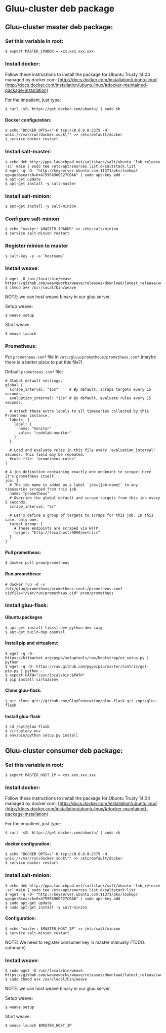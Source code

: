 # Gluu-cluster deb package

## Gluu-cluster master deb package:

### Set this variable in root:

```
$ export MASTER_IPADDR = xxx.xxx.xxx.xxx
```

### Install docker:

Follow these instructions to install the package for Ubuntu Trusty 14.04 managed by docker.com:
[http://docs.docker.com/installation/ubuntulinux](http://docs.docker.com/installation/ubuntulinux/#docker-maintained-package-installation)

For the impatient, just type:

```
$ curl -sSL https://get.docker.com/ubuntu/ | sudo sh
```

#### Docker configuration:

```
$ echo "DOCKER_OPTS=\"-H tcp://0.0.0.0:2375 -H unix:///var/run/docker.sock\"" >> /etc/default/docker
$ service docker restart
```

### Install salt-master:

```
$ echo deb http://ppa.launchpad.net/saltstack/salt/ubuntu `lsb_release -sc` main | sudo tee /etc/apt/sources.list.d/saltstack.list
$ wget -q -O- "http://keyserver.ubuntu.com:11371/pks/lookup?op=get&search=0x4759FA960E27C0A6" | sudo apt-key add -
$ apt-get update
$ apt-get install -y salt-master
```

### Install salt-minion:

```
$ apt-get install -y salt-minion
```

### Configure salt-minion

```
$ echo "master: $MASTER_IPADDR" >> /etc/salt/minion
$ service salt-minion restart
```

### Register minion to master

```
$ salt-key -y -a `hostname`
```

### Install weave:

```
$ wget -O /usr/local/bin/weave https://github.com/weaveworks/weave/releases/download/latest_release/weave
$ chmod a+x /usr/local/bin/weave
```

NOTE: we can host weave binary in our gluu server.

Setup weave:

```
$ weave setup
```

Start weave

```
$ weave launch
```

### Prometheus:

Put `prometheus.conf` file in `/etc/gluu/prometheus/prometheus.conf`
(maybe there is a better place to put this file?).

Default `prometheus.conf` file:

```
# Global default settings.
global {
  scrape_interval: "15s"     # By default, scrape targets every 15 seconds.
  evaluation_interval: "15s" # By default, evaluate rules every 15 seconds.

  # Attach these extra labels to all timeseries collected by this Prometheus instance.
  labels: {
    label: {
      name: "monitor"
      value: "codelab-monitor"
    }
  }

  # Load and evaluate rules in this file every 'evaluation_interval' seconds. This field may be repeated.
  #rule_file: "prometheus.rules"
}

# A job definition containing exactly one endpoint to scrape: Here it's prometheus itself.
job: {
  # The job name is added as a label `job={job-name}` to any timeseries scraped from this job.
  name: "prometheus"
  # Override the global default and scrape targets from this job every 5 seconds.
  scrape_interval: "5s"

  # Let's define a group of targets to scrape for this job. In this case, only one.
  target_group: {
    # These endpoints are scraped via HTTP.
    target: "http://localhost:9090/metrics"
  }
}
```

#### Pull prometheus:

```
$ docker pull prom/prometheus
```

#### Run prometheus:

```
# docker run -d -v /etc/gluu/prometheus/prometheus.conf:/prometheus.conf --cidfile="/var/run/prometheus.cid" prom/prometheus
```

### Install gluu-flask:

#### Ubuntu packages

```
$ apt-get install libssl-dev python-dev swig
$ apt-get build-dep openssl
```

#### Install pip and virtualenv:

```
$ wget -q -O- https://bitbucket.org/pypa/setuptools/raw/bootstrap/ez_setup.py | python -
$ wget -q -O- https://raw.github.com/pypa/pip/master/contrib/get-pip.py | python -
$ export PATH="/usr/local/bin:$PATH"
$ pip install virtualenv
```

#### Clone gluu-flask:

```
$ git clone git://github.com/GluuFederation/gluu-flask.git /opt/gluu-flask
```

#### Install gluu-flask

```
$ cd /opt/gluu-flask
$ virtualenv env
$ env/bin/python setup.py install
```

## Gluu-cluster consumer deb package:

### Set this variable in root:

```
$ export MASTER_HOST_IP = xxx.xxx.xxx.xxx
```

### Install docker:

Follow these instructions to install the package for Ubuntu Trusty 14.04 managed by docker.com:
[http://docs.docker.com/installation/ubuntulinux](http://docs.docker.com/installation/ubuntulinux/#docker-maintained-package-installation)

For the impatient, just type:

```
$ curl -sSL https://get.docker.com/ubuntu/ | sudo sh
```

#### docker configuration:

```
$ echo "DOCKER_OPTS=\"-H tcp://0.0.0.0:2375 -H unix:///var/run/docker.sock\"" >> /etc/default/docker
$ service docker restart
```

### Install salt-minion:

```
$ echo deb http://ppa.launchpad.net/saltstack/salt/ubuntu `lsb_release -sc` main | sudo tee /etc/apt/sources.list.d/saltstack.list
$ wget -q -O- "http://keyserver.ubuntu.com:11371/pks/lookup?op=get&search=0x4759FA960E27C0A6" | sudo apt-key add -
$ sudo apt-get update
$ sudo apt-get install -y salt-minion
```

#### Configuration:

```
$ echo "master: $MASTER_HOST_IP" >> /etc/salt/minion
$ service salt-minion restart
```
NOTE: We need to register consumer key in master manually (TODO: automate)

### Install weave:

```
$ sudo wget -O /usr/local/bin/weave https://github.com/weaveworks/weave/releases/download/latest_release/weave
$ sudo chmod a+x /usr/local/bin/weave
```

NOTE: we can host weave binary in our gluu server.

Setup weave:

```
$ weave setup
```

Start weave:

```
$ weave launch $MASTER_HOST_IP
```

